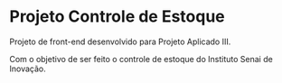 # Projeto Controle de Estoque

Projeto de front-end desenvolvido para Projeto Aplicado III.

Com o objetivo de ser feito o controle de estoque do Instituto Senai de Inovação.
